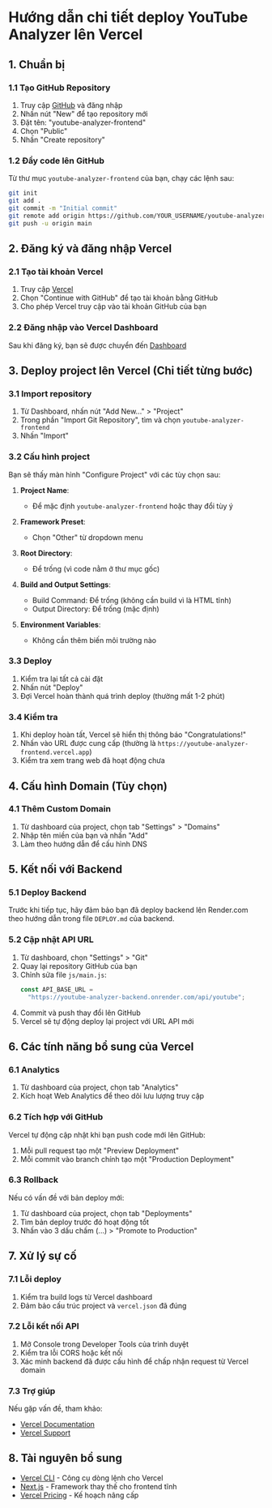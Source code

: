 # Hướng dẫn chi tiết deploy YouTube Analyzer lên Vercel

## 1. Chuẩn bị

### 1.1 Tạo GitHub Repository

1. Truy cập [GitHub](https://github.com) và đăng nhập
2. Nhấn nút "New" để tạo repository mới
3. Đặt tên: "youtube-analyzer-frontend"
4. Chọn "Public"
5. Nhấn "Create repository"

### 1.2 Đẩy code lên GitHub

Từ thư mục `youtube-analyzer-frontend` của bạn, chạy các lệnh sau:

```bash
git init
git add .
git commit -m "Initial commit"
git remote add origin https://github.com/YOUR_USERNAME/youtube-analyzer-frontend.git
git push -u origin main
```

## 2. Đăng ký và đăng nhập Vercel

### 2.1 Tạo tài khoản Vercel

1. Truy cập [Vercel](https://vercel.com/signup)
2. Chọn "Continue with GitHub" để tạo tài khoản bằng GitHub
3. Cho phép Vercel truy cập vào tài khoản GitHub của bạn

### 2.2 Đăng nhập vào Vercel Dashboard

Sau khi đăng ký, bạn sẽ được chuyển đến [Dashboard](https://vercel.com/dashboard)

## 3. Deploy project lên Vercel (Chi tiết từng bước)

### 3.1 Import repository

1. Từ Dashboard, nhấn nút "Add New..." > "Project"
2. Trong phần "Import Git Repository", tìm và chọn `youtube-analyzer-frontend`
3. Nhấn "Import"

### 3.2 Cấu hình project

Bạn sẽ thấy màn hình "Configure Project" với các tùy chọn sau:

1. **Project Name**:

   - Để mặc định `youtube-analyzer-frontend` hoặc thay đổi tùy ý

2. **Framework Preset**:

   - Chọn "Other" từ dropdown menu

3. **Root Directory**:

   - Để trống (vì code nằm ở thư mục gốc)

4. **Build and Output Settings**:

   - Build Command: Để trống (không cần build vì là HTML tĩnh)
   - Output Directory: Để trống (mặc định)

5. **Environment Variables**:
   - Không cần thêm biến môi trường nào

### 3.3 Deploy

1. Kiểm tra lại tất cả cài đặt
2. Nhấn nút "Deploy"
3. Đợi Vercel hoàn thành quá trình deploy (thường mất 1-2 phút)

### 3.4 Kiểm tra

1. Khi deploy hoàn tất, Vercel sẽ hiển thị thông báo "Congratulations!"
2. Nhấn vào URL được cung cấp (thường là `https://youtube-analyzer-frontend.vercel.app`)
3. Kiểm tra xem trang web đã hoạt động chưa

## 4. Cấu hình Domain (Tùy chọn)

### 4.1 Thêm Custom Domain

1. Từ dashboard của project, chọn tab "Settings" > "Domains"
2. Nhập tên miền của bạn và nhấn "Add"
3. Làm theo hướng dẫn để cấu hình DNS

## 5. Kết nối với Backend

### 5.1 Deploy Backend

Trước khi tiếp tục, hãy đảm bảo bạn đã deploy backend lên Render.com theo hướng dẫn trong file `DEPLOY.md` của backend.

### 5.2 Cập nhật API URL

1. Từ dashboard, chọn "Settings" > "Git"
2. Quay lại repository GitHub của bạn
3. Chỉnh sửa file `js/main.js`:
   ```javascript
   const API_BASE_URL =
     "https://youtube-analyzer-backend.onrender.com/api/youtube";
   ```
4. Commit và push thay đổi lên GitHub
5. Vercel sẽ tự động deploy lại project với URL API mới

## 6. Các tính năng bổ sung của Vercel

### 6.1 Analytics

1. Từ dashboard của project, chọn tab "Analytics"
2. Kích hoạt Web Analytics để theo dõi lưu lượng truy cập

### 6.2 Tích hợp với GitHub

Vercel tự động cập nhật khi bạn push code mới lên GitHub:

1. Mỗi pull request tạo một "Preview Deployment"
2. Mỗi commit vào branch chính tạo một "Production Deployment"

### 6.3 Rollback

Nếu có vấn đề với bản deploy mới:

1. Từ dashboard của project, chọn tab "Deployments"
2. Tìm bản deploy trước đó hoạt động tốt
3. Nhấn vào 3 dấu chấm (...) > "Promote to Production"

## 7. Xử lý sự cố

### 7.1 Lỗi deploy

1. Kiểm tra build logs từ Vercel dashboard
2. Đảm bảo cấu trúc project và `vercel.json` đã đúng

### 7.2 Lỗi kết nối API

1. Mở Console trong Developer Tools của trình duyệt
2. Kiểm tra lỗi CORS hoặc kết nối
3. Xác minh backend đã được cấu hình để chấp nhận request từ Vercel domain

### 7.3 Trợ giúp

Nếu gặp vấn đề, tham khảo:

- [Vercel Documentation](https://vercel.com/docs)
- [Vercel Support](https://vercel.com/support)

## 8. Tài nguyên bổ sung

- [Vercel CLI](https://vercel.com/docs/cli) - Công cụ dòng lệnh cho Vercel
- [Next.js](https://nextjs.org/) - Framework thay thế cho frontend tĩnh
- [Vercel Pricing](https://vercel.com/pricing) - Kế hoạch nâng cấp
